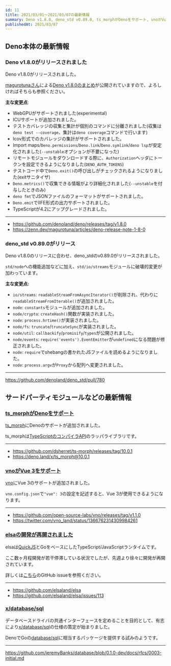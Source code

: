 ```yaml
---
id: 11
title: 2021/03/01〜2021/03/07の最新情報
summary: Deno v1.8.0, deno_std v0.89.0, ts_morphがDenoをサポート, vnoがVue 3をサポート, elsaの開発が再開, x/database/sql
publishedAt: 2021/03/07
---
```


## Deno本体の最新情報

### Deno v1.8.0がリリースされました

Deno v1.8.0がリリースされました。

[magurotunaさん](https://zenn.dev/magurotuna)による[Deno v1.8.0のまとめ](https://zenn.dev/magurotuna/articles/deno-release-note-1-8-0)が公開されていますので、よろしければそちらも参照ください。

**主な変更点**:

* WebGPUがサポートされました(experimental)
* ICUサポートが追加されました。
* テストカバレッジの収集と集計が個別のコマンドに分離されました(収集は`deno test --coverage`、集計は`deno coverage`コマンドで行います)
* lcov形式でのカバレッジの集計がサポートされました。
* Import maps/`Deno.permissions`/`Deno.link`/`Deno.symlink`/`deno lsp`が安定化されました(`--unstable`オプションが不要になった)
* リモートモジュールをダウンロードする際に、`Authorization`ヘッダにトークンを設定できるようになりました(`DENO_AUTH_TOKENS`)
* テストコード中で`Deno.exit()`の呼び出しがチェックされるようになりました(exitサニタイザ)
* `Deno.metrics()`で収集できる情報がより詳細化されました(`--unstable`を付与したときのみ)
* `deno fmt`でJSONファイルのフォーマットがサポートされました。
* `Deno.emit`でIIFE形式の出力サポートされました。
* TypeScriptが4.2にアップグレードされました。

---

* https://github.com/denoland/deno/releases/tag/v1.8.0
* https://zenn.dev/magurotuna/articles/deno-release-note-1-8-0

### deno_std v0.89.0がリリース

Deno v1.8.0のリリースに合わせ、deno_stdのv0.89.0がリリースされました。

`std/node`への機能追加などに加え、`std/io/streams`モジュールに破壊的変更が加わっています。

**主な変更点:**

* `io/streams`: `readableStreamFromAsyncIterator()`が削除され、代わりに`readableStreamFromIterable()`が追加されました。
* `node`: `constants`モジュールが追加されました。
* `node/crypto`: `createHash()`関数が実装されました。
* `node`: `process.hrtime()`が実装されました。
* `node/fs`: `truncate`/`truncateSync`が実装されました。
* `node/util`: `callbackify`/`promisify`/`types`が公開されました。
* `node/events`: `require('events').EventEmitter`が`undefined`になる問題が修正されました。
* `node`: `require`でshebangの書かれたJSファイルを読めるようになりました。
* `node`: `process.argv`が`Proxy`から配列へ変更されました。

---

https://github.com/denoland/deno_std/pull/780

## サードパーティモジュールなどの最新情報

### [ts_morphがDenoをサポート](https://github.com/dsherret/ts-morph/releases/tag/10.0.1)

[ts_morph](https://github.com/dsherret/ts-morph)にDenoのサポートが追加されました。

ts_morphは[TypeScriptのコンパイラAPI](https://github.com/Microsoft/TypeScript/wiki/Using-the-Compiler-API)のラッパライブラリです。

---

* https://github.com/dsherret/ts-morph/releases/tag/10.0.1
* https://deno.land/x/ts_morph@10.0.1

### [vnoがVue 3をサポート](https://github.com/open-source-labs/vno/releases/tag/v1.1.0)

[vno](https://github.com/open-source-labs/vno)にVue 3のサポートが追加されました。

`vno.config.json`で`"vue": 3`の設定を記述すると、Vue 3が使用できるようになります。

---

* https://github.com/open-source-labs/vno/releases/tag/v1.1.0
* https://twitter.com/vno_land/status/1366762314309984261

### [elsaの開発が再開されました](https://github.com/elsaland/elsa/issues/113)

elsaは[QuickJS](https://bellard.org/quickjs/)とGoをベースにしたTypeScript/JavaScriptランタイムです。

ここ数ヶ月程開発が若干停滞している状況でしたが、先週より徐々に開発が再開されています。

詳しくは[こちら](https://github.com/elsaland/elsa)のGitHub issueを参照ください。

---

* https://github.com/elsaland/elsa
* https://github.com/elsaland/elsa/issues/113

### [x/database/sql](https://github.com/jeremyBanks/database/blob/0.1.0-dev/docs/rfcs/0003-initial.md)

データベースドライバの共通インターフェースを定めることを目的として、有志により[x/database/sql](https://github.com/jeremyBanks/database/blob/0.1.0-dev/docs/rfcs/0003-initial.md)の仕様の策定が始まりました。

DenoでGoの[database/sql](https://golang.org/src/database/sql/doc.txt)に相当するパッケージを提供する試みのようです。

---

https://github.com/jeremyBanks/database/blob/0.1.0-dev/docs/rfcs/0003-initial.md
